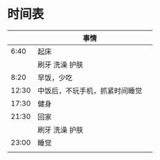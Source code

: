 # 时间表

|       | 事情                           |      |
| ----- | ------------------------------ | ---- |
| 6:40  | 起床                           |      |
|       | 刷牙 洗澡 护肤                 |      |
| 8:20  | 早饭，少吃                     |      |
| 12:30 | 中饭后，不玩手机，抓紧时间睡觉 |      |
| 17:30 | 健身                           |      |
| 21:30 | 回家                           |      |
|       | 刷牙 洗澡 护肤                 |      |
| 23:00 | 睡觉                           |      |
|       |                                |      |

